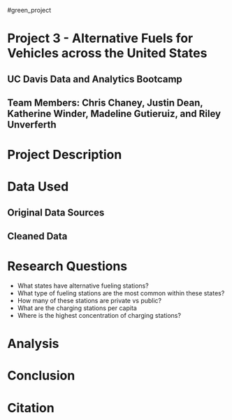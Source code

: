 #green_project

# Project 3 - Alternative Fuels for Vehicles across the United States
## UC Davis Data and Analytics Bootcamp 
## Team Members: Chris Chaney, Justin Dean, Katherine Winder, Madeline Gutieruiz, and Riley Unverferth

# Project Description

# Data Used
## Original Data Sources

## Cleaned Data

# Research Questions
- What states have alternative fueling stations?
- What type of fueling stations are the most common within these states? 
- How many of these stations are private vs public?
- What are the charging stations per capita
- Where is the highest concentration of charging stations?

# Analysis

# Conclusion

# Citation
